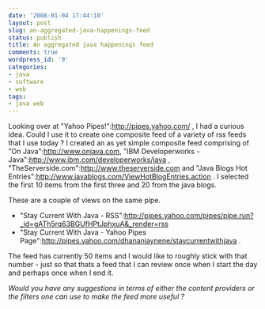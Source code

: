 ```yaml
---
date: '2008-01-04 17:44:10'
layout: post
slug: an-aggregated-java-happenings-feed
status: publish
title: An aggregated java happenings feed
comments: true
wordpress_id: '9'
categories:
- java
- software
- web
tags:
- java web
---
```


Looking over at "Yahoo Pipes!":http://pipes.yahoo.com/ , I had a curious idea. Could I use it to create one composite feed of a variety of rss feeds that I use today ? I created an as yet simple composite feed comprising of "On Java":http://www.onjava.com, "IBM Developerworks - Java":http://www.ibm.com/developerworks/java , "TheServerside.com":http://www.theserverside.com and "Java Blogs Hot Entries":http://www.javablogs.com/ViewHotBlogEntries.action . I selected the first 10 items from the first three and 20 from the java blogs. 

These are a couple of views on the same pipe.

* "Stay Current With Java - RSS":http://pipes.yahoo.com/pipes/pipe.run?_id=gATh5rq63BGUfHPtJphxuA&_render=rss  
* "Stay Current With Java - Yahoo Pipes Page":http://pipes.yahoo.com/dhananjaynene/staycurrentwithjava . 

The feed has currently 50 items and I would like to roughly stick with that number - just so that thats a feed that I can review once when I start the day and perhaps once when I end it. 

*_Would you have any suggestions in terms of either the content providers or the filters one can use to make the feed more useful ?_*

